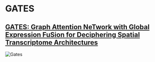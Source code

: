 # GATES
## [GATES: Graph Attention NeTwork with Global Expression FuSion for Deciphering Spatial Transcriptome Architectures](https://arxiv.org/abs/2410.20159)

![Gates](https://github.com/xiaoxiongtao/GATES/blob/main/Gates.png)
